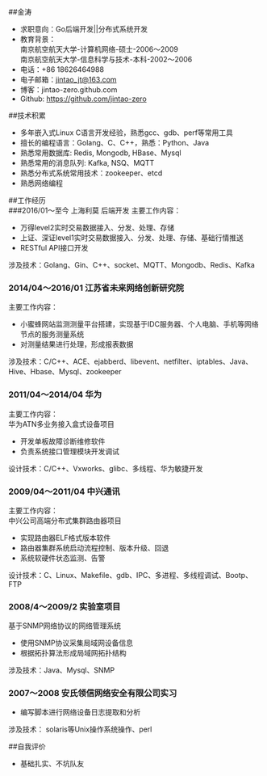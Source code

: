 ##金涛
* 求职意向：Go后端开发||分布式系统开发
* 教育背景：  
    南京航空航天大学-计算机网络-硕士-2006～2009  
    南京航空航天大学-信息科学与技术-本科-2002～2006
* 电话：+86 18626464988
* 电子邮箱：jintao_jt@163.com
* 博客：jintao-zero.github.com
* Github: https://github.com/jintao-zero


##技术积累
* 多年嵌入式Linux C语言开发经验，熟悉gcc、gdb、perf等常用工具
* 擅长的编程语言：Golang、C、C++，熟悉：Python、Java
* 熟悉常用数据库: Redis, Mongodb, HBase、Mysql
* 熟悉常用的消息队列: Kafka, NSQ、MQTT
* 熟悉分布式系统常用技术：zookeeper、etcd
* 熟悉网络编程

##工作经历  
###2016/01～至今 上海利莫 后端开发
主要工作内容：   

* 万得level2实时交易数据接入、分发、处理、存储
* 上证、深证level1实时交易数据接入、分发、处理、存储、基础行情推送
* RESTful API接口开发

涉及技术：Golang、Gin、C++、socket、MQTT、Mongodb、Redis、Kafka

### 2014/04～2016/01 江苏省未来网络创新研究院
主要工作内容：  

* 小蜜蜂网站监测测量平台搭建，实现基于IDC服务器、个人电脑、手机等网络节点的服务测量系统  
* 对测量结果进行处理，形成报表数据  

涉及技术：C/C++、ACE、ejabberd、libevent、netfilter、iptables、Java、Hive、Hbase、Mysql、zookeeper  
	
### 2011/04～2014/04 华为
主要工作内容：  
华为ATN多业务接入盒式设备项目

* 开发单板故障诊断维修软件
* 负责系统接口管理模块开发调试

设计技术：C/C++、Vxworks、glibc、多线程、华为敏捷开发  

### 2009/04～2011/04 中兴通讯
主要工作内容：  
中兴公司高端分布式集群路由器项目

* 实现路由器ELF格式版本软件
* 路由器集群系统启动流程控制、版本升级、回退
* 系统软硬件状态监测、告警

设计技术：C、Linux、Makefile、gdb、IPC、多进程、多线程调试、Bootp、FTP

### 2008/4～2009/2 实验室项目  
基于SNMP网络协议的网络管理系统
	
* 使用SNMP协议采集局域网设备信息 
* 根据拓扑算法形成局域网拓扑结构

涉及技术：Java、Mysql、SNMP

### 2007～2008 安氏领信网络安全有限公司实习

* 编写脚本进行网络设备日志提取和分析 

涉及技术： solaris等Unix操作系统操作、perl


##自我评价  

* 基础扎实、不坑队友







